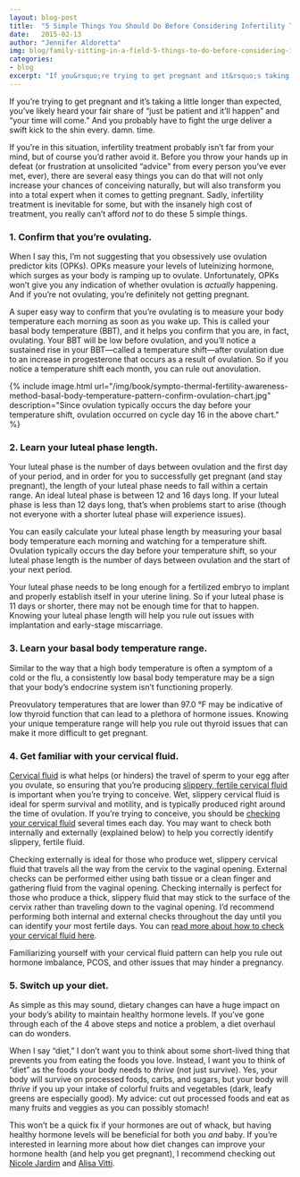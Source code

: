 ```yaml
---
layout: blog-post
title:  "5 Simple Things You Should Do Before Considering Infertility Treatment"
date:   2015-02-13
author: "Jennifer Aldoretta"
img: blog/family-sitting-in-a-field-5-things-to-do-before-considering-infertility.jpg
categories:
- blog
excerpt: "If you&rsquo;re trying to get pregnant and it&rsquo;s taking a little longer than expected, you&rsquo;ve likely heard your fair share of &ldquo;just be patient and it&rsquo;ll happen&rdquo; and &ldquo;your time will come.&rdquo; And you probably have to fight the urge deliver a swift kick to the shin ..."
---
```


If you&rsquo;re trying to get pregnant and it&rsquo;s taking a little longer than expected, you&rsquo;ve likely heard your fair share of &ldquo;just be patient and it&rsquo;ll happen&rdquo; and &ldquo;your time will come.&rdquo; And you probably have to fight the urge deliver a swift kick to the shin every. damn. time. 

If you&rsquo;re in this situation, infertility treatment probably isn&rsquo;t far from your mind, but of course you&rsquo;d rather avoid it. Before you throw your hands up in defeat (or frustration at unsolicited &ldquo;advice&rdquo; from every person you&rsquo;ve ever met, ever), there are several easy things you can do that will not only increase your chances of conceiving naturally, but will also transform you into a total expert when it comes to getting pregnant. Sadly, infertility treatment is inevitable for some, but with the insanely high cost of treatment, you really can&rsquo;t afford *not* to do these 5 simple things.

### 1. Confirm that you&rsquo;re ovulating. ###

When I say this, I&rsquo;m not suggesting that you obsessively use ovulation predictor kits (OPKs). OPKs measure your levels of luteinizing hormone, which surges as your body is ramping up to ovulate. Unfortunately, OPKs won&rsquo;t give you any indication of whether ovulation is *actually* happening. And if you&rsquo;re not ovulating, you&rsquo;re definitely not getting pregnant.

A super easy way to confirm that you&rsquo;re ovulating is to measure your body temperature each morning as soon as you wake up. This is called your basal body temperature (BBT), and it helps you confirm that you are, in fact, ovulating. Your BBT will be low before ovulation, and you&rsquo;ll notice a sustained rise in your BBT&mdash;called a temperature shift&mdash;after ovulation due to an increase in progesterone that occurs as a result of ovulation. So if you notice a temperature shift each month, you can rule out anovulation.

{% include image.html url="/img/book/sympto-thermal-fertility-awareness-method-basal-body-temperature-pattern-confirm-ovulation-chart.jpg" description="Since ovulation typically occurs the day before your temperature shift, ovulation occurred on cycle day 16 in the above chart." %}

### 2. Learn your luteal phase length. ###

Your luteal phase is the number of days between ovulation and the first day of your period, and in order for you to successfully get pregnant (and stay pregnant), the length of your luteal phase needs to fall within a certain range. An ideal luteal phase is between 12 and 16 days long. If your luteal phase is less than 12 days long, that&rsquo;s when problems start to arise (though not everyone with a shorter luteal phase will experience issues). 

You can easily calculate your luteal phase length by measuring your basal body temperature each morning and watching for a temperature shift. Ovulation typically occurs the day before your temperature shift, so your luteal phase length is the number of days between ovulation and the start of your next period. 

Your luteal phase needs to be long enough for a fertilized embryo to implant and properly establish itself in your uterine lining. So if your luteal phase is 11 days or shorter, there may not be enough time for that to happen. Knowing your luteal phase length will help you rule out issues with implantation and early-stage miscarriage.

### 3. Learn your basal body temperature range. ###

Similar to the way that a high body temperature is often a symptom of a cold or the flu, a consistently low basal body temperature may be a sign that your body&rsquo;s endocrine system isn&rsquo;t functioning properly. 

Preovulatory temperatures that are lower than 97.0 &deg;F may be indicative of low thyroid function that can lead to a plethora of hormone issues. Knowing your unique temperature range will help you rule out thyroid issues that can make it more difficult to get pregnant.

### 4. Get familiar with your cervical fluid. ###

<a class="text-link" target="_blank" href="http://www.whatiscervicalfluid.com">Cervical fluid</a> is what helps (or hinders) the travel of sperm to your egg after you ovulate, so ensuring that you&rsquo;re producing <a class="text-link" href="http://www.readytogroove.com/the-cycle/appendix-e-visualizing-cervical-fluid-changes/">slippery, fertile cervical fluid</a> is important when you&rsquo;re trying to conceive. Wet, slippery cervical fluid is ideal for sperm survival and motility, and is typically produced right around the time of ovulation. If you&rsquo;re trying to conceive, you should be <a class="text-link" href="http://www.readytogroove.com/blog/2014/12/05/how-cervical-fluid-helps-you-get-pregnant-or-not/">checking your cervical fluid</a> several times each day. You may want to check both internally and externally (explained below) to help you correctly identify slippery, fertile fluid.

Checking externally is ideal for those who produce wet, slippery cervical fluid that travels all the way from the cervix to the vaginal opening. External checks can be performed either using bath tissue or a clean finger and gathering fluid from the vaginal opening. Checking internally is perfect for those who produce a thick, slippery fluid that may stick to the surface of the cervix rather than traveling down to the vaginal opening. I&rsquo;d recommend performing both internal and external checks throughout the day until you can identify your most fertile days. You can <a class="text-link" href="http://www.readytogroove.com/the-cycle/chapter-8-checking-fertility-signs-how-to/#how-to-check-cervical-fluid">read more about how to check your cervical fluid here</a>.

Familiarizing yourself with your cervical fluid pattern can help you rule out hormone imbalance, PCOS, and other issues that may hinder a pregnancy.

### 5. Switch up your diet. ###

As simple as this may sound, dietary changes can have a huge impact on your body&rsquo;s ability to maintain healthy hormone levels. If you&rsquo;ve gone through each of the 4 above steps and notice a problem, a diet overhaul can do wonders. 

When I say &ldquo;diet,&rdquo; I don&rsquo;t want you to think about some short-lived thing that prevents you from eating the foods you love. Instead, I want you to think of &ldquo;diet&rdquo; as the foods your body needs to *thrive* (not just survive). Yes, your body will survive on processed foods, carbs, and sugars, but your body will *thrive* if you up your intake of colorful fruits and vegetables (dark, leafy greens are especially good). My advice: cut out processed foods and eat as many fruits and veggies as you can possibly stomach!

This won&rsquo;t be a quick fix if your hormones are out of whack, but having healthy hormone levels will be beneficial for both you *and* baby. If you&rsquo;re interested in learning more about how diet changes can improve your hormone health (and help you get pregnant), I recommend checking out <a class="text-link" target="_blank" href="http://nicolejardim.com/">Nicole Jardim</a> and <a class="text-link" target="_blank" href="http://www.floliving.com/">Alisa Vitti</a>. 
